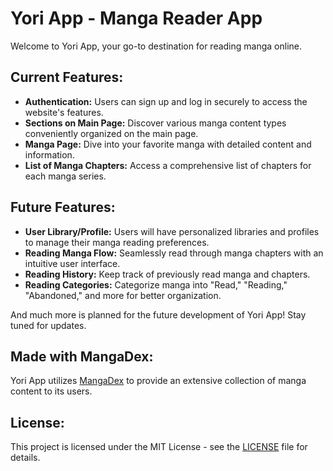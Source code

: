 # Yori App - Manga Reader App

Welcome to Yori App, your go-to destination for reading manga online.

## Current Features:

- **Authentication:** Users can sign up and log in securely to access the website's features.
- **Sections on Main Page:** Discover various manga content types conveniently organized on the main page.
- **Manga Page:** Dive into your favorite manga with detailed content and information.
- **List of Manga Chapters:** Access a comprehensive list of chapters for each manga series.

## Future Features:

- **User Library/Profile:** Users will have personalized libraries and profiles to manage their manga reading preferences.
- **Reading Manga Flow:** Seamlessly read through manga chapters with an intuitive user interface.
- **Reading History:** Keep track of previously read manga and chapters.
- **Reading Categories:** Categorize manga into "Read," "Reading," "Abandoned," and more for better organization.

And much more is planned for the future development of Yori App! Stay tuned for updates.

## Made with MangaDex:

Yori App utilizes [MangaDex](https://mangadex.org/) to provide an extensive collection of manga content to its users.

## License:

This project is licensed under the MIT License - see the [LICENSE](LICENSE) file for details.
